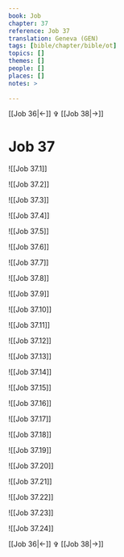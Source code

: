 ```yaml
---
book: Job
chapter: 37
reference: Job 37
translation: Geneva (GEN)
tags: [bible/chapter/bible/ot]
topics: []
themes: []
people: []
places: []
notes: >
  
---
```


[[Job 36|<-]] ✞ [[Job 38|->]]

# Job 37

![[Job 37.1]]

![[Job 37.2]]

![[Job 37.3]]

![[Job 37.4]]

![[Job 37.5]]

![[Job 37.6]]

![[Job 37.7]]

![[Job 37.8]]

![[Job 37.9]]

![[Job 37.10]]

![[Job 37.11]]

![[Job 37.12]]

![[Job 37.13]]

![[Job 37.14]]

![[Job 37.15]]

![[Job 37.16]]

![[Job 37.17]]

![[Job 37.18]]

![[Job 37.19]]

![[Job 37.20]]

![[Job 37.21]]

![[Job 37.22]]

![[Job 37.23]]

![[Job 37.24]]

[[Job 36|<-]] ✞ [[Job 38|->]]
